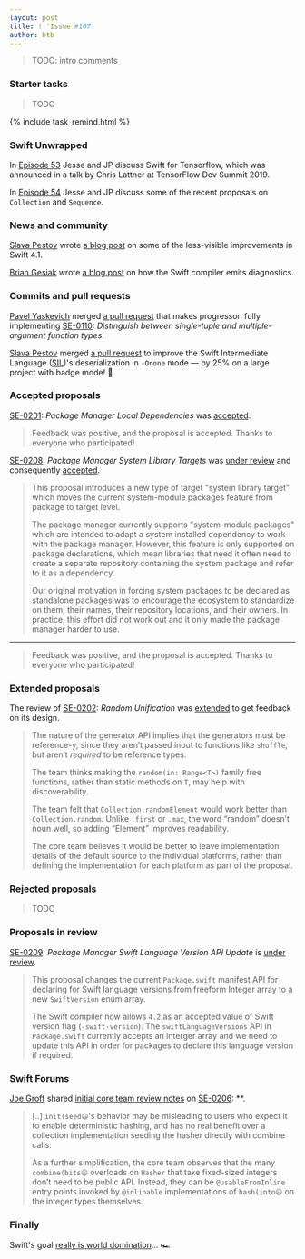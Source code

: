 ```yaml
---
layout: post
title: ! 'Issue #107'
author: btb
---
```


> TODO: intro comments

<!--excerpt-->

### Starter tasks

> TODO

{% include task_remind.html %}

### Swift Unwrapped

In [Episode 53](https://spec.fm/podcasts/swift-unwrapped/130955) Jesse and JP discuss Swift for Tensorflow, which was announced in a talk by Chris Lattner at TensorFlow Dev Summit 2019.

In [Episode 54](https://spec.fm/podcasts/swift-unwrapped/130967) Jesse and JP discuss some of the recent proposals on `Collection` and `Sequence`.

### News and community

[Slava Pestov](https://twitter.com/slava_pestov) wrote [a blog post](https://medium.com/@slavapestov/behind-the-scenes-improvements-in-swift-4-1-269dd56e30c2) on some of the less-visible improvements in Swift 4.1.

[Brian Gesiak](https://twitter.com/modocache) wrote [a blog post](https://modocache.io/swift-compiler-diagnostics-part-1) on how the Swift compiler emits diagnostics.

### Commits and pull requests

[Pavel Yaskevich](https://github.com/xedin) merged [a pull request](https://github.com/apple/swift/pull/15843) that makes progresson fully implementing [SE-0110](https://github.com/apple/swift-evolution/blob/master/proposals/0110-distingish-single-tuple-arg.md): *Distinguish between	single-tuple and multiple-argument function types*.

[Slava Pestov](https://twitter.com/slava_pestov) merged [a pull request](https://github.com/apple/swift/pull/15894) to improve the Swift Intermediate Language ([SIL](https://github.com/apple/swift/blob/master/docs/SIL.rst))'s deserialization in `-Onone` mode — by 25% on a large project with badge mode! 👏

### Accepted proposals

[SE-0201](https://github.com/apple/swift-evolution/blob/master/proposals/0201-package-manager-local-dependencies.md): *Package Manager Local Dependencies* was [accepted](https://forums.swift.org/t/se-0201-package-manager-local-dependencies/11286/17).

> Feedback was positive, and the proposal is accepted. Thanks to everyone who participated!

[SE-0208](https://github.com/apple/swift-evolution/blob/master/proposals/0208-package-manager-system-library-targets.md): *Package Manager System Library Targets* was [under review](https://forums.swift.org/t/se-0208-package-manager-system-library-targets/11735) and consequently [accepted](https://forums.swift.org/t/se-0208-package-manager-system-library-targets/11735/16).

> This proposal introduces a new type of target "system library target", which moves the current system-module packages feature from package to target level.
>
> The package manager currently supports "system-module packages" which are intended to adapt a system installed dependency to work with the package manager. However, this feature is only supported on package declarations, which mean libraries that need it often need to create a separate repository containing the system package and refer to it as a dependency.
>
> Our original motivation in forcing system packages to be declared as standalone packages was to encourage the ecosystem to standardize on them, their names, their repository locations, and their owners. In practice, this effort did not work out and it only made the package manager harder to use.

---

> Feedback was positive, and the proposal is accepted. Thanks to everyone who participated!

### Extended proposals

The review of [SE-0202](https://github.com/apple/swift-evolution/blob/master/proposals/0202-random-unification.md): *Random Unification* was [extended](https://forums.swift.org/t/se-0202-random-unification/11313/149) to get feedback on its design.

> The nature of the generator API implies that the generators must be reference-y, since they aren’t passed inout to functions like `shuffle`, but aren’t *required* to be reference types.
>
> The team thinks making the `random(in: Range<T>)` family free functions, rather than static methods on `T`, may help with discoverability.
>
> The team felt that `Collection.randomElement` would work better than `Collection.random`. Unlike `.first` or `.max`, the word “random” doesn’t noun well, so adding “Element” improves readability.
>
> The core team believes it would be better to leave implementation details of the default source to the individual platforms, rather than defining the implementation for each platform as part of the proposal.

### Rejected proposals

> TODO

### Proposals in review

[SE-0209](https://github.com/apple/swift-evolution/blob/master/proposals/0209-package-manager-swift-lang-version-update.md): *Package Manager Swift Language Version API Update* is [under review](https://forums.swift.org/t/se-0209-package-manager-swift-language-version-api-update/11815).

> This proposal changes the current `Package.swift` manifest API for declaring for Swift language versions from freeform Integer array to a new `SwiftVersion` enum array.
>
> The Swift compiler now allows `4.2` as an accepted value of Swift version flag (`-swift-version`). The `swiftLanguageVersions` API in `Package.swift` currently accepts an interger array and we need to update this API in order for packages to declare this language version if required.

### Swift Forums

[Joe Groff](https://twitter.com/jckarter) shared [initial core team review notes](https://forums.swift.org/t/se-0206-hashable-enhancements/11675/104) on [SE-0206](): **.

> [..] `init(seed😃`'s behavior may be misleading to users who expect it to enable deterministic hashing, and has no real benefit over a collection implementation seeding the hasher directly with combine calls.
>
> As a further simplification, the core team observes that the many `combine(bits😃` overloads on `Hasher` that take fixed-sized integers don’t need to be public API. Instead, they can be `@usableFromInline` entry points invoked by `@inlinable` implementations of `hash(into😃` on the integer types themselves.

### Finally

Swift's goal [really is world domination](https://twitter.com/Javi/status/985563399533686786)... 🏎